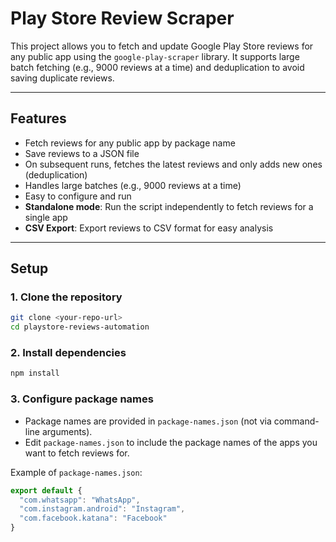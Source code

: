 # Play Store Review Scraper

This project allows you to fetch and update Google Play Store reviews for any public app using the `google-play-scraper` library. It supports large batch fetching (e.g., 9000 reviews at a time) and deduplication to avoid saving duplicate reviews.

---

## Features
- Fetch reviews for any public app by package name
- Save reviews to a JSON file
- On subsequent runs, fetches the latest reviews and only adds new ones (deduplication)
- Handles large batches (e.g., 9000 reviews at a time)
- Easy to configure and run
- **Standalone mode**: Run the script independently to fetch reviews for a single app
- **CSV Export**: Export reviews to CSV format for easy analysis

---

## Setup

### 1. Clone the repository
```bash
git clone <your-repo-url>
cd playstore-reviews-automation
```

### 2. Install dependencies
```bash
npm install
```

### 3. Configure package names
- Package names are provided in `package-names.json` (not via command-line arguments).
- Edit `package-names.json` to include the package names of the apps you want to fetch reviews for.

Example of `package-names.json`:
```javascript
export default {
  "com.whatsapp": "WhatsApp",
  "com.instagram.android": "Instagram",
  "com.facebook.katana": "Facebook"
}
```
